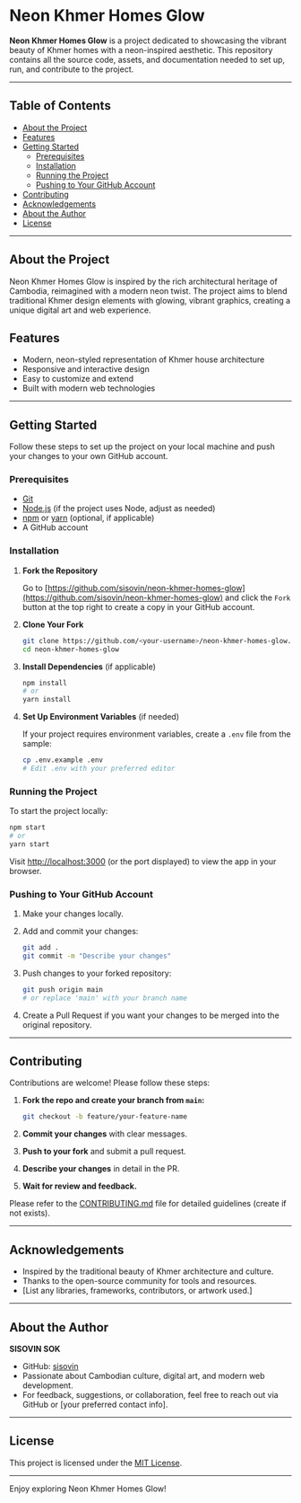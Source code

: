 # Neon Khmer Homes Glow

**Neon Khmer Homes Glow** is a project dedicated to showcasing the vibrant beauty of Khmer homes with a neon-inspired aesthetic. This repository contains all the source code, assets, and documentation needed to set up, run, and contribute to the project.

---

## Table of Contents

- [About the Project](#about-the-project)
- [Features](#features)
- [Getting Started](#getting-started)
  - [Prerequisites](#prerequisites)
  - [Installation](#installation)
  - [Running the Project](#running-the-project)
  - [Pushing to Your GitHub Account](#pushing-to-your-github-account)
- [Contributing](#contributing)
- [Acknowledgements](#acknowledgements)
- [About the Author](#about-the-author)
- [License](#license)

---

## About the Project

Neon Khmer Homes Glow is inspired by the rich architectural heritage of Cambodia, reimagined with a modern neon twist. The project aims to blend traditional Khmer design elements with glowing, vibrant graphics, creating a unique digital art and web experience.

## Features

- Modern, neon-styled representation of Khmer house architecture
- Responsive and interactive design
- Easy to customize and extend
- Built with modern web technologies

---

## Getting Started

Follow these steps to set up the project on your local machine and push your changes to your own GitHub account.

### Prerequisites

- [Git](https://git-scm.com/downloads)
- [Node.js](https://nodejs.org/) (if the project uses Node, adjust as needed)
- [npm](https://www.npmjs.com/) or [yarn](https://yarnpkg.com/) (optional, if applicable)
- A GitHub account

### Installation

1. **Fork the Repository**

   Go to [https://github.com/sisovin/neon-khmer-homes-glow](https://github.com/sisovin/neon-khmer-homes-glow) and click the `Fork` button at the top right to create a copy in your GitHub account.

2. **Clone Your Fork**

   ```bash
   git clone https://github.com/<your-username>/neon-khmer-homes-glow.git
   cd neon-khmer-homes-glow
   ```

3. **Install Dependencies** (if applicable)

   ```bash
   npm install
   # or
   yarn install
   ```

4. **Set Up Environment Variables** (if needed)

   If your project requires environment variables, create a `.env` file from the sample:

   ```bash
   cp .env.example .env
   # Edit .env with your preferred editor
   ```

### Running the Project

To start the project locally:

```bash
npm start
# or
yarn start
```

Visit [http://localhost:3000](http://localhost:3000) (or the port displayed) to view the app in your browser.

### Pushing to Your GitHub Account

1. Make your changes locally.

2. Add and commit your changes:

   ```bash
   git add .
   git commit -m "Describe your changes"
   ```

3. Push changes to your forked repository:

   ```bash
   git push origin main
   # or replace 'main' with your branch name
   ```

4. Create a Pull Request if you want your changes to be merged into the original repository.

---

## Contributing

Contributions are welcome! Please follow these steps:

1. **Fork the repo and create your branch from `main`:**

   ```bash
   git checkout -b feature/your-feature-name
   ```

2. **Commit your changes** with clear messages.

3. **Push to your fork** and submit a pull request.

4. **Describe your changes** in detail in the PR.

5. **Wait for review and feedback.**

Please refer to the [CONTRIBUTING.md](CONTRIBUTING.md) file for detailed guidelines (create if not exists).

---

## Acknowledgements

- Inspired by the traditional beauty of Khmer architecture and culture.
- Thanks to the open-source community for tools and resources.
- [List any libraries, frameworks, contributors, or artwork used.]

---

## About the Author

**SISOVIN SOK**

- GitHub: [sisovin](https://github.com/sisovin)
- Passionate about Cambodian culture, digital art, and modern web development.
- For feedback, suggestions, or collaboration, feel free to reach out via GitHub or [your preferred contact info].

---

## License

This project is licensed under the [MIT License](LICENSE).

---

Enjoy exploring Neon Khmer Homes Glow!
